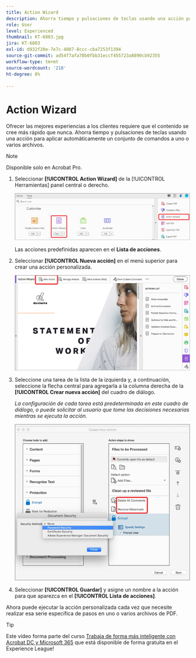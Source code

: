 ```yaml
---
title: Action Wizard
description: Ahorra tiempo y pulsaciones de teclas usando una acción para aplicar automáticamente un conjunto de comandos a uno o varios archivos
role: User
level: Experienced
thumbnail: KT-6803.jpg
jira: KT-6803
exl-id: d932f20e-7e7c-4087-8ccc-cba7253f1394
source-git-commit: ad54f7afa78b0fbb31eccf455723a8890cb92355
workflow-type: tm+mt
source-wordcount: '218'
ht-degree: 0%

---
```


# Action Wizard

Ofrecer las mejores experiencias a los clientes requiere que el contenido se cree más rápido que nunca. Ahorra tiempo y pulsaciones de teclas usando una acción para aplicar automáticamente un conjunto de comandos a uno o varios archivos.

>[!NOTE]
>
>Disponible solo en Acrobat Pro.

1. Seleccionar **[!UICONTROL Action Wizard]** de la [!UICONTROL Herramientas] panel central o derecho.

   ![Paso 1 del Action Wizard](../assets/ActionWizard_1.png)

   Las acciones predefinidas aparecen en el **Lista de acciones**.

1. Seleccionar **[!UICONTROL Nueva acción]** en el menú superior para crear una acción personalizada.

   ![Paso 2 del Action Wizard](../assets/ActionWizard_2.png)

1. Seleccione una tarea de la lista de la izquierda y, a continuación, seleccione la flecha central para agregarla a la columna derecha de la **[!UICONTROL Crear nueva acción]** del cuadro de diálogo.

   *La configuración de cada tarea está predeterminada en este cuadro de diálogo, o puede solicitar al usuario que tome las decisiones necesarias mientras se ejecuta la acción.*

   ![Paso 3 del Action Wizard](../assets/ActionWizard_3.png)

1. Seleccionar **[!UICONTROL Guardar]** y asigne un nombre a la acción para que aparezca en el **[!UICONTROL Lista de acciones]**.

Ahora puede ejecutar la acción personalizada cada vez que necesite realizar esa serie específica de pasos en uno o varios archivos de PDF.

>[!TIP]
>
>Este vídeo forma parte del curso [Trabaja de forma más inteligente con Acrobat DC y Microsoft 365](https://experienceleague.adobe.com/?recommended=Acrobat-U-1-2021.microsoft365) que está disponible de forma gratuita en el Experience League!
